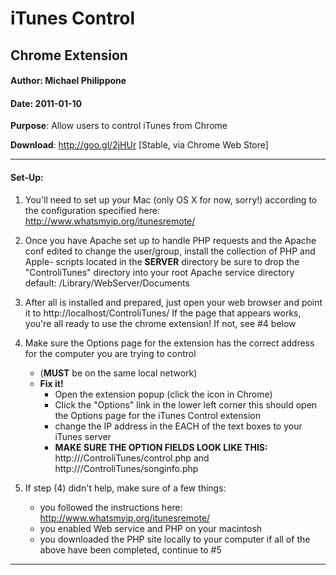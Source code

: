 # iTunes Control 

## Chrome Extension

#### Author: Michael Philippone

#### Date: 2011-01-10

**Purpose**: Allow users to control iTunes from Chrome 

**Download**:
	http://goo.gl/2jHUr
[Stable, via Chrome Web Store]

--------------------------------------------------------------------

#### Set-Up:
1. You'll need to set up your Mac (only OS X for now, sorry!) 
according to the configuration specified here: 
		http://www.whatsmyip.org/itunesremote/

2. Once you have Apache set up to handle PHP requests and the
Apache conf edited to change the user/group, install the
collection of PHP and Apple- scripts located in the **SERVER**
directory be sure to drop the "ControliTunes" directory into your
root Apache service directory
		default: /Library/WebServer/Documents

3. After all is installed and prepared, just open
your web browser and point it to
		http://localhost/ControliTunes/
If the page that appears works, you're all ready to
use the chrome extension!
If not, see #4 below


4. Make sure the Options page for the extension has the correct
address for the computer you are trying to control
	* (**MUST** be on the same local network)	
	* **Fix it!**
		* Open the extension popup (click the icon in Chrome)
		* Click the "Options" link in the lower left corner
this should open the Options page for the iTunes Control extension
		* change the IP address in the EACH of the text boxes to your iTunes server
		* **MAKE SURE THE OPTION FIELDS LOOK LIKE THIS:**
				http://<YOUR COMPUTER IP HERE>/ControliTunes/control.php
				and
				http://<YOUR COMPUTER IP HERE>/ControliTunes/songinfo.php

4. If step (4) didn't help, make sure of a few things:
	* you followed the instructions here: http://www.whatsmyip.org/itunesremote/
	* you enabled Web service and PHP on your macintosh
	* you downloaded the PHP site locally to your computer
if all of the above have been completed, continue to #5

--------------------------------------------------------------------